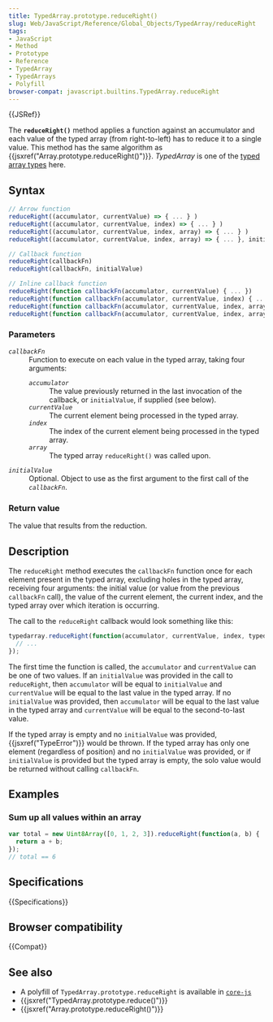 ```yaml
---
title: TypedArray.prototype.reduceRight()
slug: Web/JavaScript/Reference/Global_Objects/TypedArray/reduceRight
tags:
- JavaScript
- Method
- Prototype
- Reference
- TypedArray
- TypedArrays
- Polyfill
browser-compat: javascript.builtins.TypedArray.reduceRight
---
```

{{JSRef}}

The **`reduceRight()`** method applies a function against an accumulator and
each value of the typed array (from right-to-left) has to reduce it to a single
value. This method has the same algorithm as
{{jsxref("Array.prototype.reduceRight()")}}. _TypedArray_ is one of
the
[typed array types](/en-US/docs/Web/JavaScript/Reference/Global_Objects/TypedArray#TypedArray_objects)
here.

## Syntax

```js
// Arrow function
reduceRight((accumulator, currentValue) => { ... } )
reduceRight((accumulator, currentValue, index) => { ... } )
reduceRight((accumulator, currentValue, index, array) => { ... } )
reduceRight((accumulator, currentValue, index, array) => { ... }, initialValue)

// Callback function
reduceRight(callbackFn)
reduceRight(callbackFn, initialValue)

// Inline callback function
reduceRight(function callbackFn(accumulator, currentValue) { ... })
reduceRight(function callbackFn(accumulator, currentValue, index) { ... })
reduceRight(function callbackFn(accumulator, currentValue, index, array){ ... })
reduceRight(function callbackFn(accumulator, currentValue, index, array) { ... }, initialValue)
```

### Parameters

<dl><dt><code><var>callbackFn</var></code></dt><dd>Function to execute on each value in the typed array, taking four arguments:<dl><dt><code><var>accumulator</var></code></dt><dd>The value previously returned in the last invocation of the callback, or
<code>initialValue</code>, if supplied (see below).</dd><dt><code><var>currentValue</var></code></dt><dd>The current element being processed in the typed array.</dd><dt><code><var>index</var></code></dt><dd>The index of the current element being processed in the typed array.</dd><dt><code><var>array</var></code></dt><dd>The typed array <code>reduceRight()</code> was called upon.</dd></dl></dd><dt><code><var>initialValue</var></code></dt><dd>Optional. Object to use as the first argument to the first call of the
<code><var>callbackFn</var></code>.</dd></dl>

### Return value

The value that results from the reduction.

## Description

The `reduceRight` method executes the `callbackFn` function once for each
element present in the typed array, excluding holes in the typed array,
receiving four arguments: the initial value (or value from the previous
`callbackFn` call), the value of the current element, the current index, and the
typed array over which iteration is occurring.

The call to the `reduceRight` callback would look something like this:

```js
typedarray.reduceRight(function(accumulator, currentValue, index, typedarray) {
  // ...
});
```

The first time the function is called, the `accumulator` and `currentValue` can
be one of two values. If an `initialValue` was provided in the call to
`reduceRight`, then `accumulator` will be equal to `initialValue` and
`currentValue` will be equal to the last value in the typed array. If no
`initialValue` was provided, then `accumulator` will be equal to the last value
in the typed array and `currentValue` will be equal to the second-to-last value.

If the typed array is empty and no `initialValue` was provided,
{{jsxref("TypeError")}} would be thrown. If the typed array has only
one element (regardless of position) and no `initialValue` was provided, or if
`initialValue` is provided but the typed array is empty, the solo value would be
returned without calling `callbackFn`.

## Examples

### Sum up all values within an array

```js
var total = new Uint8Array([0, 1, 2, 3]).reduceRight(function(a, b) {
  return a + b;
});
// total == 6
```

## Specifications

{{Specifications}}

## Browser compatibility

{{Compat}}

## See also

- A polyfill of `TypedArray.prototype.reduceRight` is available in
  [`core-js`](https://github.com/zloirock/core-js#ecmascript-typed-arrays)
- {{jsxref("TypedArray.prototype.reduce()")}}
- {{jsxref("Array.prototype.reduceRight()")}}
